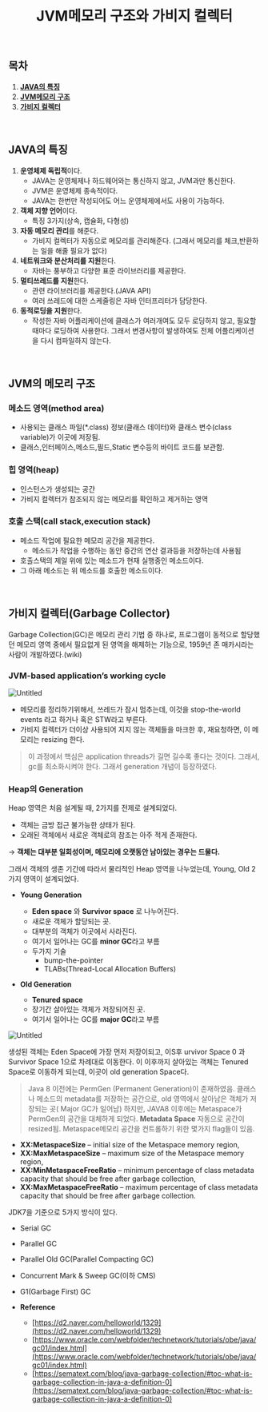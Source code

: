 <div align="center">
  <br />
  <h1>JVM메모리 구조와 가비지 컬렉터</h1>
  <br />
</div>

## 목차

1. [**JAVA의 특징**](#1)
2. [**JVM메모리 구조**](#2)
3. [**가비지 컬렉터**](#3)

<br />

<div id="1"></div>

## JAVA의 특징

1. **운영체제 독립적**이다.
   - JAVA는 운영체제나 하드웨어와는 통신하지 않고, JVM과만 통신한다.
   - JVM은 운영체제 종속적이다.
   - JAVA는 한번만 작성되어도 어느 운영체제에서도 사용이 가능하다.
2. **객체 지향 언어**이다.
   - 특징 3가지(상속, 캡슐화, 다형성)
3. **자동 메모리 관리**를 해준다.
   - 가비지 컬렉터가 자동으로 메모리를 관리해준다. (그래서 메모리를 체크,반환하는 일을 해줄 필요가 없다)
4. **네트워크와 분산처리를 지원**한다.
   - 자바는 풍부하고 다양한 표준 라이브러리를 제공한다.
5. **멀티쓰레드를 지원**한다.
   - 관련 라이브러리를 제공한다.(JAVA API)
   - 여러 쓰레드에 대한 스케줄링은 자바 인터프리터가 담당한다.
6. **동적로딩을 지원**한다.
   - 작성한 자바 어플리케이션에 클래스가 여러개여도 모두 로딩하지 않고, 필요할 때마다 로딩하여 사용한다. 그래서 변경사항이 발생하여도 전체 어플리케이션을 다시 컴파일하지 않는다.

<br />

<div id="2"></div>

## JVM의 메모리 구조

### 메소드 영역(method area)

- 사용되는 클래스 파일(\*.class) 정보(클래스 데이터)와 클래스 변수(class variable)가 이곳에 저장됨.
- 클래스,인터페이스,메소드,필드,Static 변수등의 바이트 코드를 보관함.

### 힙 영역(heap)

- 인스턴스가 생성되는 공간
- 가비지 컬렉터가 참조되지 않는 메모리를 확인하고 제거하는 영역

### 호출 스택(call stack,execution stack)

- 메소드 작업에 필요한 메모리 공간을 제공한다.
  - 메소드가 작업을 수행하는 동안 중간의 연산 결과등을 저장하는데 사용됨
- 호출스택의 제일 위에 있는 메소드가 현재 실행중인 메소드이다.
- 그 아래 메소드는 위 메소드를 호출한 메소드이다.

<br />

<div id="3"></div>

## 가비지 컬렉터(Garbage Collector)

Garbage Collection(GC)은 메모리 관리 기법 중 하나로, 프로그램이 동적으로 할당했던 메모리 영역 중에서 필요없게 된 영역을 해제하는 기능으로, 1959년 존 매카시라는 사람이 개발하였다.(wiki)

### JVM-based application’s working cycle

![Untitled](https://sematext.com/wp-content/uploads/2020/01/Application-Working-Cycle-1024x134.png.webp)

- 메모리를 정리하기위해서, 쓰레드가 잠시 멈추는데, 이것을 stop-the-world events 라고 하거나 혹은 STW라고 부른다.
- 가비지 컬렉터가 더이상 사용되어 지지 않는 객체들을 마크한 후, 재요청하면, 이 메모리는 resizing 한다.

> 이 과정에서 핵심은 application threads가 길면 길수록 좋다는 것이다. 그래서, gc를 최소화시켜야 한다. 그래서 generation 개념이 등장하였다.

### Heap의 Generation

Heap 영역은 처음 설계될 때, 2가지를 전제로 설계되었다.

- 객체는 금방 접근 불가능한 상태가 된다.
- 오래된 객체에서 새로운 객체로의 참조는 아주 적게 존재한다.

→ **객체는 대부분 일회성이며, 메모리에 오랫동안 남아있는 경우는 드물다.**

그래서 객체의 생존 기간에 따라서 물리적인 Heap 영역을 나누었는데, Young, Old 2가지 영역이 설계되었다.

- **Young Generation**
  - **Eden space** 와 **Survivor space** 로 나누어진다.
  - 새로운 객체가 할당되는 곳.
  - 대부분의 객체가 이곳에서 사라진다.
  - 여기서 일어나는 GC를 **minor GC**라고 부름
  - 두가지 기술
    - bump-the-pointer
    - TLABs(Thread-Local Allocation Buffers)
- **Old Generation**

  - **Tenured space**
  - 장기간 살아있는 객체가 저장되어진 곳.
  - 여기서 일어나는 GC를 **major GC**라고 부름

![Untitled](https://sematext.com/wp-content/uploads/2020/01/JVM-Heap-Space.png.webp)

생성된 객체는 Eden Space에 가장 먼저 저장이되고, 이S후 urvivor Space 0 과 Survivor Space 1으로 차례대로 이동한다. 이 이후까지 살아있는 객체는 Tenured Space로 이동하게 되는데, 이곳이 old generation Space다.

> Java 8 이전에는 PermGen (Permanent Generation)이 존재하였음. 클래스나 메소드의 metadata를 저장하는 공간으로, old 영역에서 살아남은 객체가 저장되는 곳( Major GC가 일어남) 하지만, JAVA8 이후에는 Metaspace가 PermGen의 공간을 대체하게 되었다.
> **Metadata Space**
> 자동으로 공간이 resized됨.
> Metaspace메모리 공간을 컨트롤하기 위한 몇가지 flag들이 있음.

- **XX:MetaspaceSize** – initial size of the Metaspace memory region,
- **XX:MaxMetaspaceSize** – maximum size of the Metaspace memory region,
- **XX:MinMetaspaceFreeRatio** – minimum percentage of class metadata capacity that should be free after garbage collection,
- **XX:MaxMetaspaceFreeRatio** – maximum percentage of class metadata capacity that should be free after garbage collection.

JDK7을 기준으로 5가지 방식이 있다.

- Serial GC
- Parallel GC
- Parallel Old GC(Parallel Compacting GC)
- Concurrent Mark & Sweep GC(이하 CMS)
- G1(Garbage First) GC

- **Reference**
  - [https://d2.naver.com/helloworld/1329](https://d2.naver.com/helloworld/1329)
  - [https://www.oracle.com/webfolder/technetwork/tutorials/obe/java/gc01/index.html](https://www.oracle.com/webfolder/technetwork/tutorials/obe/java/gc01/index.html)
  - [https://sematext.com/blog/java-garbage-collection/#toc-what-is-garbage-collection-in-java-a-definition-0](https://sematext.com/blog/java-garbage-collection/#toc-what-is-garbage-collection-in-java-a-definition-0)

